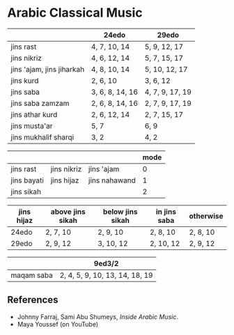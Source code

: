 # Arabic Classical Music

|     |24edo|29edo|
|-----|-----|-----|
|jins rast | 4, 7, 10, 14 | 5, 9, 12, 17 |
|jins nikriz | 4, 6, 12, 14 | 5, 7, 15, 17 |
|jins 'ajam, jins jiharkah | 4, 8, 10, 14 | 5, 10, 12, 17 |
|jins kurd | 2, 6, 10 | 3, 6, 12 |
|jins saba | 3, 6, 8, 14, 16 | 4, 7, 9, 17, 19 |
|jins saba zamzam | 2, 6, 8, 14, 16 | 2, 7, 9, 17, 19 |
|jins athar kurd | 2, 6, 12, 14 | 2, 7, 15, 17 | 
|jins musta'ar | 5, 7 | 6, 9 |
|jins mukhalif sharqi | 3, 2 | 4, 2 |

|     |      |     |mode|
|-----|------|-----|----|
|jins rast | jins nikriz | jins 'ajam | 0|
|jins bayati | jins hijaz | jins nahawand | 1|
|jins sikah | | | 2 |

|jins hijaz |above jins sikah|below jins sikah|in jins saba |otherwise|
|-----|-----------|-----------|--------|---------|
|24edo|2, 7, 10 | 2, 9, 10 | 2, 8, 10 | 2, 8, 10|
|29edo|2, 9, 12 | 3, 10, 12 |2, 10, 12 | 2, 9, 12|

|    |9ed3/2|
|----|------|
|maqam saba | 2, 4, 5, 9, 10, 13, 14, 18, 19 |

## References
- Johnny Farraj, Sami Abu Shumeys, *Inside Arabic Music*.
- Maya Youssef (on YouTube)

